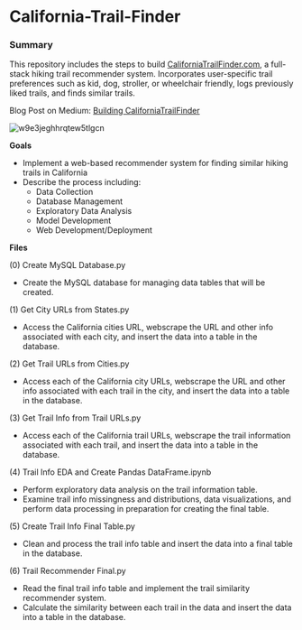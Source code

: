 # California-Trail-Finder
### Summary
This repository includes the steps to build [CaliforniaTrailFinder.com](http://CaliforniaTrailFinder.com/), a full-stack hiking trail recommender system. Incorporates user-specific trail preferences such as kid, dog, stroller, or wheelchair friendly, logs previously liked trails, and finds similar trails.

Blog Post on Medium: [Building CaliforniaTrailFinder](tinyurl.com/y4aqby6a) 

![w9e3jeghhrqtew5tlgcn](https://user-images.githubusercontent.com/41403941/96290086-e8337a00-0f9a-11eb-8e76-e0dfcb28ae84.jpg)

**Goals**
- Implement a web-based recommender system for finding similar hiking trails in California
- Describe the process including:
    - Data Collection
    - Database Management
    - Exploratory Data Analysis
    - Model Development
    - Web Development/Deployment

**Files**

(0) Create MySQL Database.py
- Create the MySQL database for managing data tables that will be created.

(1) Get City URLs from States.py
- Access the California cities URL, webscrape the URL and other info associated with each city, and insert the data into a table in the database.

(2) Get Trail URLs from Cities.py
- Access each of the California city URLs, webscrape the URL and other info associated with each trail in the city, and insert the data into a table in the database.

(3) Get Trail Info from Trail URLs.py
- Access each of the California trail URLs, webscrape the trail information associated with each trail, and insert the data into a table in the database.

(4) Trail Info EDA and Create Pandas DataFrame.ipynb
- Perform exploratory data analysis on the trail information table.  
- Examine trail info missingness and distributions, data visualizations, and perform data processing in preparation for creating the final table.

(5) Create Trail Info Final Table.py
- Clean and process the trail info table and insert the data into a final table in the database.

(6) Trail Recommender Final.py
- Read the final trail info table and implement the trail similarity recommender system.
- Calculate the similarity between each trail in the data and insert the data into a table in the database.
